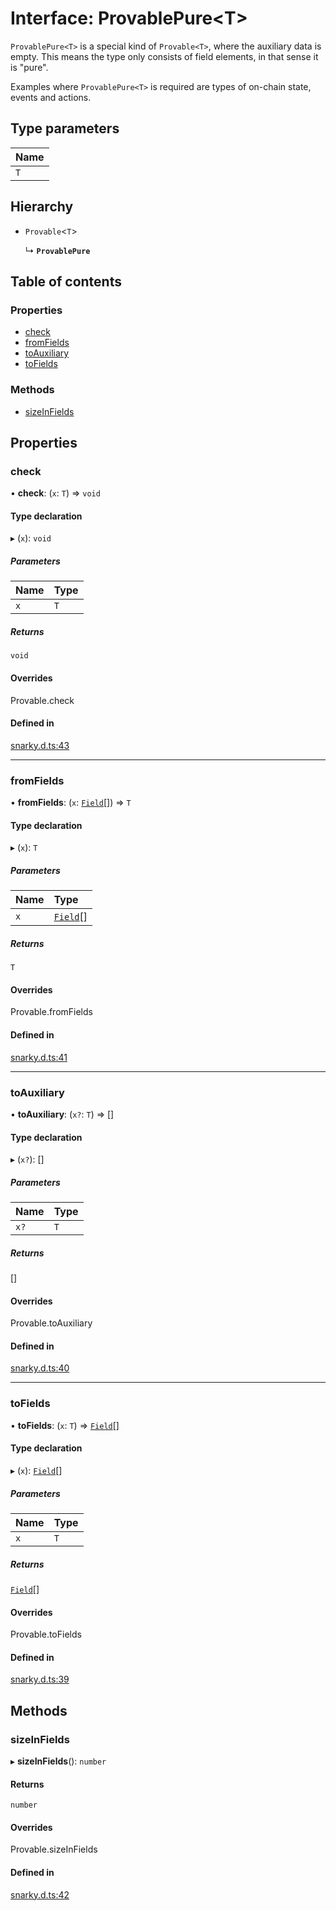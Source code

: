 # Interface: ProvablePure<T\>

`ProvablePure<T>` is a special kind of `Provable<T>`, where the auxiliary data is empty. This means the type only consists of field elements,
in that sense it is "pure".

Examples where `ProvablePure<T>` is required are types of on-chain state, events and actions.

## Type parameters

| Name |
| :------ |
| `T` |

## Hierarchy

- `Provable`<`T`\>

  ↳ **`ProvablePure`**

## Table of contents

### Properties

- [check](ProvablePure.md#check)
- [fromFields](ProvablePure.md#fromfields)
- [toAuxiliary](ProvablePure.md#toauxiliary)
- [toFields](ProvablePure.md#tofields)

### Methods

- [sizeInFields](ProvablePure.md#sizeinfields)

## Properties

### check

• **check**: (`x`: `T`) => `void`

#### Type declaration

▸ (`x`): `void`

##### Parameters

| Name | Type |
| :------ | :------ |
| `x` | `T` |

##### Returns

`void`

#### Overrides

Provable.check

#### Defined in

[snarky.d.ts:43](https://github.com/o1-labs/snarkyjs/blob/2fa164e/src/snarky.d.ts#L43)

___

### fromFields

• **fromFields**: (`x`: [`Field`](../classes/Field.md)[]) => `T`

#### Type declaration

▸ (`x`): `T`

##### Parameters

| Name | Type |
| :------ | :------ |
| `x` | [`Field`](../classes/Field.md)[] |

##### Returns

`T`

#### Overrides

Provable.fromFields

#### Defined in

[snarky.d.ts:41](https://github.com/o1-labs/snarkyjs/blob/2fa164e/src/snarky.d.ts#L41)

___

### toAuxiliary

• **toAuxiliary**: (`x?`: `T`) => []

#### Type declaration

▸ (`x?`): []

##### Parameters

| Name | Type |
| :------ | :------ |
| `x?` | `T` |

##### Returns

[]

#### Overrides

Provable.toAuxiliary

#### Defined in

[snarky.d.ts:40](https://github.com/o1-labs/snarkyjs/blob/2fa164e/src/snarky.d.ts#L40)

___

### toFields

• **toFields**: (`x`: `T`) => [`Field`](../classes/Field.md)[]

#### Type declaration

▸ (`x`): [`Field`](../classes/Field.md)[]

##### Parameters

| Name | Type |
| :------ | :------ |
| `x` | `T` |

##### Returns

[`Field`](../classes/Field.md)[]

#### Overrides

Provable.toFields

#### Defined in

[snarky.d.ts:39](https://github.com/o1-labs/snarkyjs/blob/2fa164e/src/snarky.d.ts#L39)

## Methods

### sizeInFields

▸ **sizeInFields**(): `number`

#### Returns

`number`

#### Overrides

Provable.sizeInFields

#### Defined in

[snarky.d.ts:42](https://github.com/o1-labs/snarkyjs/blob/2fa164e/src/snarky.d.ts#L42)
